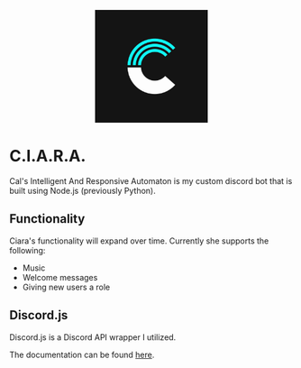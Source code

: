 ﻿<p align="center">
  <img src="images/CiaraLogo.jpg" width="200">
</p>

# C.I.A.R.A.

Cal's Intelligent And Responsive Automaton is my custom discord bot that is built using Node.js (previously Python).

## Functionality

Ciara's functionality will expand over time. Currently she supports the following:

- Music
- Welcome messages
- Giving new users a role

## Discord.js

Discord.js is a Discord API wrapper I utilized.

The documentation can be found [here](https://discord.js.org/#/).

